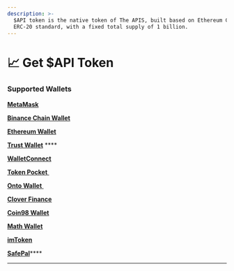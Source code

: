 ```yaml
---
description: >-
  $API token is the native token of The APIS, built based on Ethereum Chain's
  ERC-20 standard, with a fixed total supply of 1 billion.
---
```


# 📈 Get $API Token

### Supported Wallets

​[**MetaMask**](https://metamask.io)**​**

**​**[**Binance Chain Wallet**](https://www.binance.com/en/wallet-direct)

****[**Ethereum Wallet**](https://ethereum.org/zh/wallets/)****

**​​**[**Trust Wallet**](https://trustwallet.com) ****&#x20;

​[**WalletConnect** ](https://walletconnect.com)**​**

**​**[**Token Pocket** ](https://www.tokenpocket.pro)**​**

**​**[**Onto Wallet** ](https://onto.app)**​**

​[**Clover Finance** ](https://clover.finance)**​**

​[**Coin98 Wallet**](https://wallet.coin98.com)

​[**Math Wallet** ](https://mathwallet.org/en-us/)**​**

**​**[**imToken** ](https://token.im/download)**​**

**​**[**SafePal**](https://safepal.io)****

****

